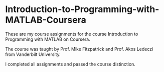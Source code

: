 # Introduction-to-Programming-with-MATLAB-Coursera
These are my course assignments for the course Introduction to Programming with MATLAB on Coursera. 

The course was taught by Prof. Mike Fitzpatrick and Prof. Akos Ledeczi from Vanderbilt University.

I completed all assignments and passed the course distinction. 
